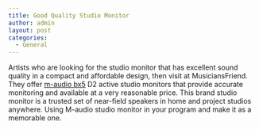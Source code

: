 ```yaml
---
title: Good Quality Studio Monitor
author: admin
layout: post
categories:
  - General
---
```

Artists who are looking for the studio monitor that has excellent sound quality in a compact and affordable design, then visit at MusiciansFriend. They offer <a href="http://www.musiciansfriend.com/vault/m-audio-bx5-d2-studio-monitor-each/h99455">m-audio bx5</a> D2 active studio monitors that provide accurate monitoring and available at a very reasonable price. This brand studio monitor is a trusted set of near-field speakers in home and project studios anywhere. Using M-audio studio monitor in your program and make it as a memorable one.
